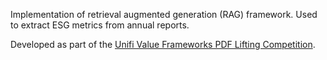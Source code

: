 Implementation of retrieval augmented generation (RAG) framework. Used to extract ESG metrics from annual reports. 

Developed as part of the [Unifi Value Frameworks PDF Lifting Competition](https://zindi.africa/competitions/unifi-value-frameworks-pdf-lifting-competition). 
